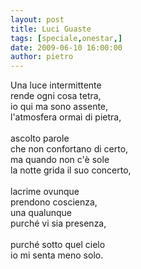 ```yaml
---
layout: post
title: Luci Guaste
tags: [speciale,onestar,]
date: 2009-06-10 16:00:00
author: pietro
---
```

Una luce intermittente<br/>rende ogni cosa tetra,<br/>io qui ma sono assente,<br/>l'atmosfera ormai di pietra,<br/><br/>ascolto parole<br/>che non confortano di certo,<br/>ma quando non c'è sole<br/>la notte grida il suo concerto,<br/><br/>lacrime ovunque<br/>prendono coscienza,<br/>una qualunque<br/>purché vi sia presenza,<br/><br/>purché sotto quel cielo<br/>io mi senta meno solo.
